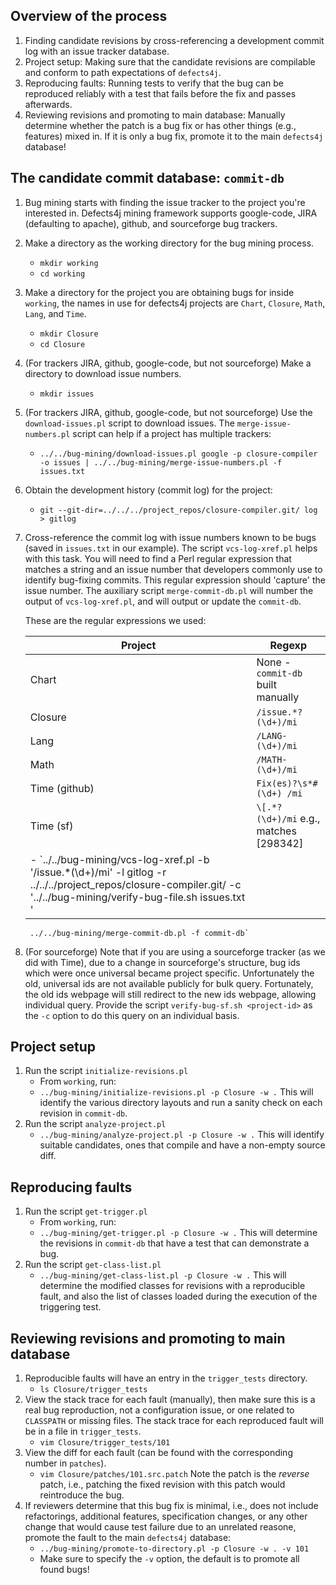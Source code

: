 Overview of the process
----------------------------
1. Finding candidate revisions by cross-referencing a development commit log with an issue tracker database.
2. Project setup: Making sure that the candidate revisions are compilable and conform to path expectations of `defects4j`.
3. Reproducing faults: Running tests to verify that the bug can be reproduced reliably with a test that fails before the fix
   and passes afterwards.
4. Reviewing revisions and promoting to main database: Manually determine whether the patch is a bug fix or has other things
    (e.g., features) mixed in. If it is only a bug fix, promote it to the main `defects4j` database!

The candidate commit database: `commit-db`
-------------------------
1. Bug mining starts with finding the issue tracker to the project you're interested in.
   Defects4j mining framework supports google-code, JIRA (defaulting to apache), github,
   and sourceforge bug trackers.
2. Make a directory as the working directory for the bug mining process.
    - `mkdir working`
    - `cd working`
3. Make a directory for the project you are obtaining bugs for inside `working`,
   the names in use for defects4j projects are `Chart`, `Closure`, `Math`, `Lang`, and `Time`.
    - `mkdir Closure`
    - `cd Closure`
4. (For trackers JIRA, github, google-code, but not sourceforge) Make a directory to download
   issue numbers.
    - `mkdir issues`
5. (For trackers JIRA, github, google-code, but not sourceforge) Use the `download-issues.pl` script to download issues. The `merge-issue-numbers.pl` script can help
   if a project has multiple trackers:
    - `../../bug-mining/download-issues.pl google -p closure-compiler -o issues | ../../bug-mining/merge-issue-numbers.pl -f issues.txt`
6. Obtain the development history (commit log) for the project:
    - `git --git-dir=../../../project_repos/closure-compiler.git/ log > gitlog`
7. Cross-reference the commit log with issue numbers known to be bugs (saved in `issues.txt` in our example).
   The script `vcs-log-xref.pl` helps with this task. You will need to find a Perl regular expression
   that matches a string and an issue number that developers commonly use to identify bug-fixing commits.
   This regular expression should 'capture' the issue number. The auxiliary script `merge-commit-db.pl`
   will number the output of `vcs-log-xref.pl`, and will output or update the `commit-db`.
   
   These are the regular expressions we used:

   | Project   | Regexp              |
   |-----------|---------------------|
   | Chart     | None - `commit-db` built manually |
   | Closure   | `/issue.*?(\d+)/mi` |
   | Lang      | `/LANG-(\d+)/mi`    |
   | Math      | `/MATH-(\d+)/mi`    |
   | Time (github)      | `Fix(es)?\s*#(\d+) /mi` |
   | Time (sf) | `\[.*?(\d+)/mi` e.g., matches [298342]|
   -  `../../bug-mining/vcs-log-xref.pl -b '/issue.*(\d+)/mi' -l gitlog -r ../../../project_repos/closure-compiler.git/ -c '../../bug-mining/verify-bug-file.sh issues.txt ' |
        ../../bug-mining/merge-commit-db.pl -f commit-db`
8. (For sourceforge) Note that if you are using a sourceforge tracker (as we did with Time), due to a change in sourceforge's
   structure, bug ids which were once universal became project specific. Unfortunately the old, universal ids are not available
   publicly for bulk query. Fortunately, the old ids webpage will still redirect to the new ids webpage, allowing individual
   query. Provide the script `verify-bug-sf.sh <project-id>` as the `-c` option to do this query on an individual basis.


Project setup
------------
1. Run the script `initialize-revisions.pl`
    - From `working`, run:
    - `../bug-mining/initialize-revisions.pl -p Closure -w .`
   This will identify the various directory layouts and run a sanity check on each revision in `commit-db`.
2. Run the script `analyze-project.pl`
    - `../bug-mining/analyze-project.pl -p Closure -w .`
   This will identify suitable candidates, ones that compile and have a non-empty source diff.

Reproducing faults
-------------
1. Run the script `get-trigger.pl`
    - From `working`, run:
    - `../bug-mining/get-trigger.pl -p Closure -w .`
   This will determine the revisions in `commit-db` that have a test that can demonstrate a bug.
2. Run the script `get-class-list.pl`
    - `../bug-mining/get-class-list.pl -p Closure -w .`
   This will determine the modified classes for revisions with a reproducible fault, and also the
    list of classes loaded during the execution of the triggering test.

Reviewing revisions and promoting to main database
------------------
1. Reproducible faults will have an entry in the `trigger_tests` directory.
    - `ls Closure/trigger_tests`
2. View the stack trace for each fault (manually), then make sure this is a real bug reproduction, not a configuration issue,
    or one related to `CLASSPATH` or missing files. The stack trace for each reproduced fault will be in a file in `trigger_tests`.
    - `vim Closure/trigger_tests/101`
3. View the diff for each fault (can be found with the corresponding number in `patches`).
    - `vim Closure/patches/101.src.patch`
   Note the patch is the *reverse* patch, i.e., patching the fixed revision with this patch would reintroduce the bug.
4. If reviewers determine that this bug fix is minimal, i.e., does not include refactorings, additional features, specification
   changes, or any other change that would cause test failure due to an unrelated reasone, promote the fault to the
   main `defects4j` database:
   - `../bug-mining/promote-to-directory.pl -p Closure -w . -v 101`
   - Make sure to specify the `-v` option, the default is to promote all found bugs!


